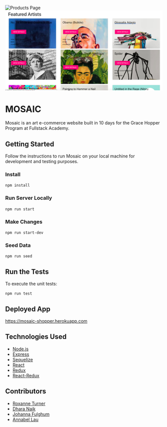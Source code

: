 ![Products Page](.(./))
![ScreenShot](./screenshot.png?raw=true "Products Page")

# MOSAIC

Mosaic is an art e-commerce website built in 10 days for the Grace Hopper Program at Fullstack Academy.

## Getting Started
Follow the instructions to run Mosaic on your local machine for development and testing purposes.

### Install
```
npm install
```
### Run Server Locally
```
npm run start
```
### Make Changes
```
npm run start-dev
```
### Seed Data
```
npm run seed
```
## Run the Tests
To execute the unit tests:
```
npm run test
```
## Deployed App
https://mosaic-shopper.herokuapp.com
## Technologies Used
* [Node.js](https://nodejs.org/en/)
* [Express](http://expressjs.com/)
* [Sequelize](http://docs.sequelizejs.com/manual/installation/getting-started.html)
* [React](https://reactjs.org/)
* [Redux](https://redux.js.org/)
* [React-Redux](https://github.com/reactjs/react-redux)
## Contributors
* [Roxanne Turner](https://github.com/rxet)
* [Dhara Naik](https://github.com/DharaNaik)
* [Johanna Fulghum](https://github.com/jfulghum)
* [Annabel Lau](https://github.com/annabelnlau)
